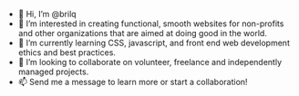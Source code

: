 - 👋 Hi, I’m @brilq
- 👀 I’m interested in creating functional, smooth websites for non-profits and other organizations that are aimed at doing good in the world. 
- 🌱 I’m currently learning CSS, javascript, and front end web development ethics and best practices. 
- 💞️ I’m looking to collaborate on volunteer, freelance and independently managed projects.
- 📫 Send me a message to learn more or start a collaboration!

<!---
brilq/brilq is a ✨ special ✨ repository because its `README.md` (this file) appears on your GitHub profile.
You can click the Preview link to take a look at your changes.
--->
